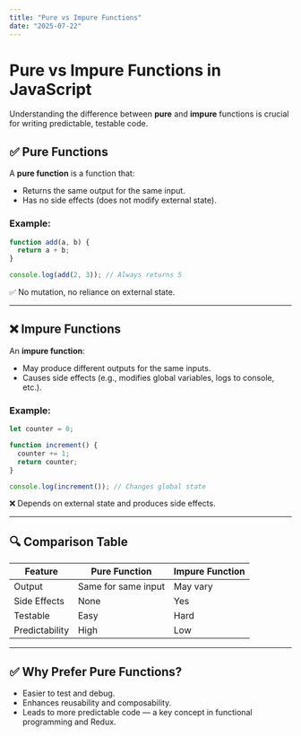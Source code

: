 ```yaml
---
title: "Pure vs Impure Functions"
date: "2025-07-22"
---
```


# Pure vs Impure Functions in JavaScript

Understanding the difference between **pure** and **impure** functions is crucial for writing predictable, testable code.

## ✅ Pure Functions

A **pure function** is a function that:
- Returns the same output for the same input.
- Has no side effects (does not modify external state).

### Example:

```js
function add(a, b) {
  return a + b;
}

console.log(add(2, 3)); // Always returns 5
```

✅ No mutation, no reliance on external state.

---

## ❌ Impure Functions

An **impure function**:
- May produce different outputs for the same inputs.
- Causes side effects (e.g., modifies global variables, logs to console, etc.).

### Example:

```js
let counter = 0;

function increment() {
  counter += 1;
  return counter;
}

console.log(increment()); // Changes global state
```

❌ Depends on external state and produces side effects.

---

## 🔍 Comparison Table

| Feature         | Pure Function          | Impure Function              |
|-----------------|------------------------|------------------------------|
| Output          | Same for same input    | May vary                     |
| Side Effects    | None                   | Yes                          |
| Testable        | Easy                   | Hard                         |
| Predictability  | High                   | Low                          |

---

## ✅ Why Prefer Pure Functions?

- Easier to test and debug.
- Enhances reusability and composability.
- Leads to more predictable code — a key concept in functional programming and Redux.